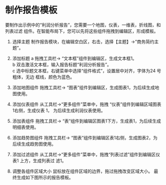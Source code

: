 # 制作报告模板
要制作出示例中的“利润分析报告”，您需要一个地图，仪表，一维表，折线图，和列表过滤
组件。在智能布局下，您可以先将这些组件拖拽到编辑区，形成模板。

1. 选择主题
制作报告模块，在编辑空白区，右击，选择【主题】->“商务简约主题”。

2. 添加标题
a 拖拽工具栏-> “文本框”组件到编辑区，生成文本框1。<br>
b 双击激活文本框，输入报告标题“利润分析报告”。<br>
c 选中标题文本框，右键菜单中选择“组件格式”，设置居中对齐，字体为24 号粗体，无边
框线，颜色为蓝色。<br>

3. 添加地图组件
拖拽工具栏-> “图表”组件到编辑区，生成图表1，为后续生成地图使用。

4. 添加仪表组件
从工具栏->“更多组件”菜单中，拖拽 “仪表”组件到编辑区域图表1右侧，生成仪表 1，
为后续生成利润仪表使用。<br>

5. 添加表组件
拖拽工具栏-> “表”组件到编辑区图表1下方，生成表1，为后续生成明细表使用。

6. 添加趋势图组件
拖拽工具栏-> “图表”组件到编辑区表1右侧，生成图表2，为后续生成趋势图使用。

7. 添加过滤组件
从工具栏->“更多组件”菜单中，拖拽“列表过滤”组件到编辑区仪表1 上方，生成列表过
滤1。

8. 调整各组件区域大小
鼠标放在组件区域的边界，拖过拖拽改变区域大小。
最终生成如下图所示的报告模板。

